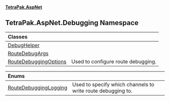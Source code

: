 #### [TetraPak.AspNet](index.md 'index')
## TetraPak.AspNet.Debugging Namespace

| Classes | |
| :--- | :--- |
| [DebugHelper](TetraPak_AspNet_Debugging_DebugHelper.md 'TetraPak.AspNet.Debugging.DebugHelper') |  |
| [RouteDebugArgs](TetraPak_AspNet_Debugging_RouteDebugArgs.md 'TetraPak.AspNet.Debugging.RouteDebugArgs') |  |
| [RouteDebuggingOptions](TetraPak_AspNet_Debugging_RouteDebuggingOptions.md 'TetraPak.AspNet.Debugging.RouteDebuggingOptions') | Used to configure route debugging.<br/> |

| Enums | |
| :--- | :--- |
| [RouteDebuggingLogging](TetraPak_AspNet_Debugging_RouteDebuggingLogging.md 'TetraPak.AspNet.Debugging.RouteDebuggingLogging') | Used to specify which channels to write route debugging to.<br/> |
